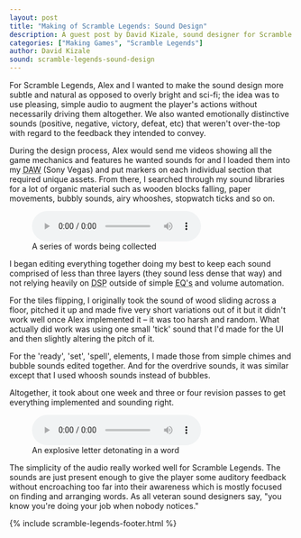 ```yaml
---
layout: post
title: "Making of Scramble Legends: Sound Design"
description: A guest post by David Kizale, sound designer for Scramble Legends. Learn how David designs the sounds for the game.
categories: ["Making Games", "Scramble Legends"]
author: David Kizale
sound: scramble-legends-sound-design
---
```


For Scramble Legends, Alex and I wanted to make the sound design
more subtle and natural as opposed to overly bright
and sci-fi;  the idea was to use pleasing, simple
audio to augment the player's actions without
necessarily driving them altogether. We also wanted
emotionally distinctive sounds (positive, negative,
victory, defeat, etc) that weren't over-the-top
with regard to the feedback they intended to
convey.

During the design process, Alex would send me
videos showing all the game mechanics and features
he wanted sounds for and I loaded them into my
<abbr title="Digital Audio Workstation">DAW</abbr>
(Sony Vegas) and put markers on each individual
section that required unique assets. From there, I
searched through my sound libraries for a lot of
organic material such as wooden blocks falling,
paper movements, bubbly sounds, airy whooshes,
stopwatch ticks and so on.

<figure>
    <audio controls>
        <source src="/downloads/posts/2013-05-15-Scramble Legends Sound Design/words-collected.wav" />
        <source src="/downloads/posts/2013-05-15-Scramble Legends Sound Design/words-collected.mp3" />
        Your browser does not support the audio tag.
    </audio>
    <figcaption>A series of words being collected</figcaption>
</figure>

I began editing everything together doing my best
to keep each sound comprised of less than three
layers (they sound less dense that way) and not
relying heavily on <abbr title="Digital Signal Processing">DSP</abbr> 
outside of simple <abbr title="Equalizer">EQ's</abbr> 
and volume automation.

For the tiles flipping, I originally took the sound
of wood sliding across a floor, pitched it up and
made five very short variations out of it but it
didn't work well once Alex implemented it &ndash; it was
too harsh and random. What actually did work was
using one small 'tick' sound that I'd made for the
UI and then slightly altering the pitch of it.

For the 'ready', 'set', 'spell', elements, I made
those from simple chimes and bubble sounds edited
together. And for the overdrive sounds, it was
similar except that I used whoosh sounds instead of
bubbles.

Altogether, it took about one week and three or
four revision passes to get everything implemented
and sounding right.

<figure>
    <audio controls>
        <source src="/downloads/posts/2013-05-15-Scramble Legends Sound Design/word-exploded.wav" />
        <source src="/downloads/posts/2013-05-15-Scramble Legends Sound Design/word-exploded.mp3" />
        Your browser does not support the audio tag.
    </audio>
    <figcaption>An explosive letter detonating in a word</figcaption>
</figure>

The simplicity of the audio really worked well for
Scramble Legends. The sounds are just present
enough to give the player some auditory feedback
without encroaching too far into their awareness
which is mostly focused on finding and arranging
words. As all veteran sound designers say, "you
know you're doing your job when nobody notices."

{% include scramble-legends-footer.html %}